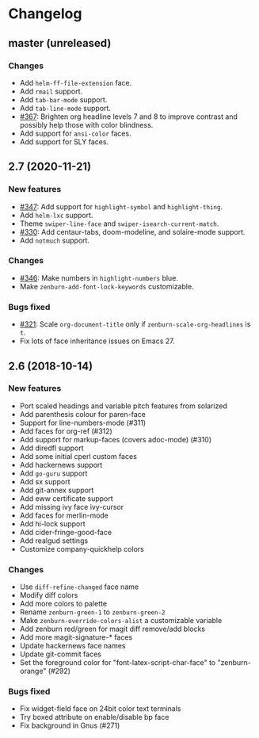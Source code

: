 # Changelog

## master (unreleased)

### Changes

* Add `helm-ff-file-extension` face.
* Add `rmail` support.
* Add `tab-bar-mode` support.
* Add `tab-line-mode` support.
* [#367](https://github.com/bbatsov/zenburn-emacs/pull/367): Brighten org headline levels 7 and 8 to improve contrast and possibly help those with color blindness.
* Add support for `ansi-color` faces.
* Add support for SLY faces.

## 2.7 (2020-11-21)

### New features

* [#347](https://github.com/bbatsov/zenburn-emacs/issues/347): Add support for `highlight-symbol` and `highlight-thing`.
* Add `helm-lxc` support.
* Theme `swiper-line-face` and `swiper-isearch-current-match`.
* [#330](https://github.com/bbatsov/zenburn-emacs/pull/330): Add centaur-tabs, doom-modeline, and solaire-mode support.
* Add `notmuch` support.

### Changes

* [#346](https://github.com/bbatsov/zenburn-emacs/pull/346): Make numbers in `highlight-numbers` blue.
* Make `zenburn-add-font-lock-keywords` customizable.

### Bugs fixed

* [#321](https://github.com/bbatsov/zenburn-emacs/issues/321): Scale `org-document-title` only if `zenburn-scale-org-headlines` is `t`.
* Fix lots of face inheritance issues on Emacs 27.

## 2.6 (2018-10-14)

### New features

* Port scaled headings and variable pitch features from solarized
* Add parenthesis colour for paren-face
* Support for line-numbers-mode (#311)
* Add faces for org-ref (#312)
* Add support for markup-faces (covers adoc-mode) (#310)
* Add diredfl support
* Add some initial cperl custom faces
* Add hackernews support
* Add `go-guru` support
* Add sx support
* Add git-annex support
* Add eww certificate support
* Add missing ivy face ivy-cursor
* Add faces for merlin-mode
* Add hi-lock support
* Add cider-fringe-good-face
* Add realgud settings
* Customize company-quickhelp colors

### Changes

* Use `diff-refine-changed` face name
* Modify diff colors
* Add more colors to palette
* Rename `zenburn-green-1` to `zenburn-green-2`
* Make `zenburn-override-colors-alist` a customizable variable
* Add zenburn red/green for magit diff remove/add blocks
* Add more magit-signature-* faces
* Update hackernews face names
* Update git-commit faces
* Set the foreground color for "font-latex-script-char-face" to "zenburn-orange" (#292)

### Bugs fixed

* Fix widget-field face on 24bit color text terminals
* Try boxed attribute on enable/disable bp face
* Fix background in Gnus (#271)
